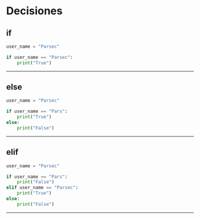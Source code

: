 # **Decisiones**

## **if**

```py
user_name = "Parsec"

if user_name == "Parsec":
    print("True")
```

---

## **else**

```py
user_name = "Parsec"

if user_name == "Pars":
    print("True")
else:
    print("False")
```

---

## **elif**

```py
user_name = "Parsec"

if user_name == "Pars":
    print("False")
elif user_name == "Parsec":
    print("True")
else:
    print("False")
```

---
